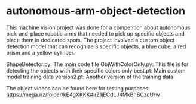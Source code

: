 # autonomous-arm-object-detection
This machine vision project was done for a competition about autonomous pick-and-place robotic arms that needed to pick up specific objects and place them in dedicated spots. The project involved a custom object detection model that can recognize 3 specific objects, a blue cube, a red prism and a yellow cylinder.

ShapeDetector.py: The main code file
ObjWithColorOnly.py: This file is for detecting the objects with their specific colors only
best.pt: Main custom model training data
version2.pt: Another version of the training data

The object videos can be found here for testing purposes: https://mega.nz/folder/kE4gXKKK#irZ1jECdLJ4MkBhBCzcUrw
